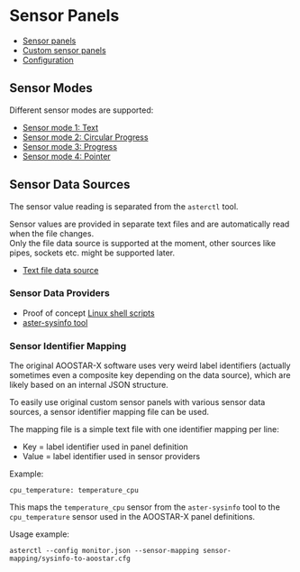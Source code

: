 # Sensor Panels

- [Sensor panels](panel.md)
- [Custom sensor panels](custom_panel.md)
- [Configuration](cfg/)

## Sensor Modes

Different sensor modes are supported:

- [Sensor mode 1: Text](cfg/mode1_text.md)
- [Sensor mode 2: Circular Progress](cfg/mode2_circular.md)
- [Sensor mode 3: Progress](cfg/mode3_progress.md)
- [Sensor mode 4: Pointer](cfg/mode4_pointer.md)

## Sensor Data Sources

The sensor value reading is separated from the `asterctl` tool.

Sensor values are provided in separate text files and are automatically read when the file changes.  
Only the file data source is supported at the moment, other sources like pipes, sockets etc. might be supported later.

- [Text file data source](provider/text_file.md)

### Sensor Data Providers

- Proof of concept [Linux shell scripts](provider/shell_scripts.md)
- [aster-sysinfo tool](provider/sysinfo.md)

### Sensor Identifier Mapping

The original AOOSTAR-X software uses very weird label identifiers (actually sometimes even a composite key depending on
the data source), which are likely based on an internal JSON structure.

To easily use original custom sensor panels with various sensor data sources, a sensor identifier mapping file can be used.

The mapping file is a simple text file with one identifier mapping per line:
- Key = label identifier used in panel definition
- Value = label identifier used in sensor providers

Example:

```
cpu_temperature: temperature_cpu
```

This maps the `temperature_cpu` sensor from the `aster-sysinfo` tool to the `cpu_temperature` sensor used in the
AOOSTAR-X panel definitions.

Usage example:
```shell
asterctl --config monitor.json --sensor-mapping sensor-mapping/sysinfo-to-aoostar.cfg
```
